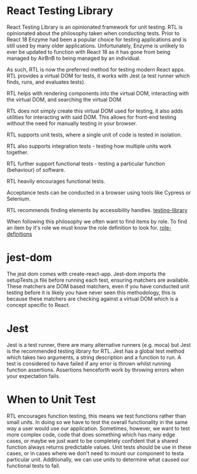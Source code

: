 # React Testing Library

React Testing Library is an opinionated framework for unit testing.
RTL is opinionated about the philosophy taken when conducting tests. Prior
to React 18 Enzyme had been a popular choice for testing applications and
is still used by many older applications. Unfortunately, Enzyme is unlikely
to ever be updated to function with React 18 as it has gone from being managed
by AirBnB to being managed by an individual.

As such, RTL is now the preferred method for testing modern React apps.
RTL provides a virtual DOM for tests, it works with Jest (a test runner which finds, runs, and evaluates tests).

RTL helps with rendering components into the virtual DOM, interacting with the virtual DOM, and searching the virtual DOM.

RTL does not simply create this virtual DOM used for testing, it also
adds utilities for interacting with said DOM. This allows for front-end
testing without the need for manually testing in your browser.

RTL supports unit tests, where a single unit of code is tested in isolation.

RTL also supports integration tests - testing how multiple units work together.

RTL further support functional tests - testing a particular function (behaviour) of software.

RTL heavily encourages functional tests.

Acceptance tests can be conducted in a browser using tools like Cypress or Selenium.

RTL recommends finding elements by accessibility handles.
[testing-library](https://testing-library.com/docs/queries/about/)

When following this philosophy we often want to find items by role. To find an item by it's role we must know the role definition to look for.
[role-definitions](https://www.w3.org/TR/wai-aria/#role_definitions)

# jest-dom

The jest dom comes with create-react-app. Jest-dom imports the setupTests.js file before running each test, ensuring matchers are available. These matchers are DOM based matchers, even if you have conducted unit testing before it is likely you have never seen this methodology, this is because these matchers are checking against a virtual DOM which is a concept specific to React.

# Jest

Jest is a test runner, there are many alternative runners (e.g. moca) but Jest is the recommended testing library for RTL. Jest has a global test method which takes two arguments, a string description and a function to run. A test is considered to have failed if any error is thrown whilst running function assertions. Assertions henceforth work by throwing errors when your expectation fails.

# When to Unit Test

RTL encourages function testing, this means we test functions rather than small units. In doing so we have to test the
overall functionality in the same way a user would use our application. Sometimes, however, we want to test
more complex code, code that does something which has many edge cases, or maybe we just want to be completely
confident that a shared function always returns predictable values.
Unit tests should be use in these cases, or in cases where we don't
need to mount our component to testa  particular unit. Additionally, we
can use units to determine what caused our functional tests to fail.